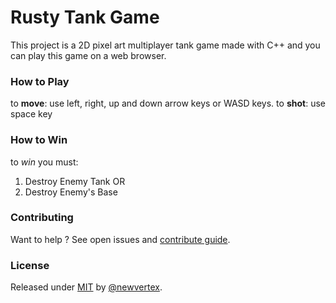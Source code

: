 # Rusty Tank Game

This project is a 2D pixel art multiplayer tank game made with C++ and you can play this game on a web browser.

### How to Play

to **move**: use left, right, up and down arrow keys or WASD keys.
to **shot**: use space key

### How to Win

to _win_ you must:

1. Destroy Enemy Tank
   OR
2. Destroy Enemy's Base

### Contributing

Want to help ? See open issues and [contribute guide](CONTRIBUTING.md).

### License

Released under [MIT](/LICENSE.txt) by [@newvertex](https://github.com/newvertex).

